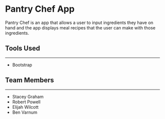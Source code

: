 # Pantry Chef App

Pantry Chef is an app that allows a user to input ingredients they have on hand and the app displays meal recipes that the user can make with those ingredients.

## Tools Used
----
* Bootstrap

## Team Members
------
  * Stacey Graham
  * Robert Powell
  * Elijah Wilcott
  * Ben Varnum
